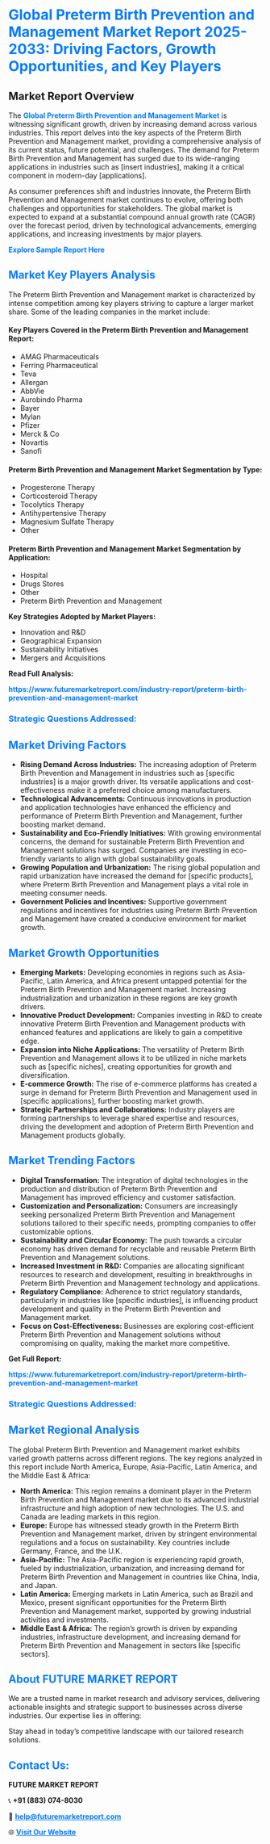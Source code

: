 <h1 style="color: #007BFF;">Global Preterm Birth Prevention and Management Market Report 2025-2033: Driving Factors, Growth Opportunities, and Key Players</h1>

<section id="overview">
<h2>Market Report Overview</h2>
<p>The <a href="https://www.futuremarketreport.com/industry-report/preterm-birth-prevention-and-management-market" style="color: #007BFF; text-decoration: none;"><strong>Global Preterm Birth Prevention and Management Market</strong></a> is witnessing significant growth, driven by increasing demand across various industries. This report delves into the key aspects of the Preterm Birth Prevention and Management market, providing a comprehensive analysis of its current status, future potential, and challenges. The demand for Preterm Birth Prevention and Management has surged due to its wide-ranging applications in industries such as [insert industries], making it a critical component in modern-day [applications].</p>
<p>As consumer preferences shift and industries innovate, the Preterm Birth Prevention and Management market continues to evolve, offering both challenges and opportunities for stakeholders. The global market is expected to expand at a substantial compound annual growth rate (CAGR) over the forecast period, driven by technological advancements, emerging applications, and increasing investments by major players.</p>
</section>

<section id="overview">
<p><a href="https://www.futuremarketreport.com/request-sample/reportId=127191" style="color: #007BFF; text-decoration: none;"><strong>Explore Sample Report Here</strong></a></p>
</section>

<section id="key-players">
<h2 style="color: #007BFF;">Market Key Players Analysis</h2>
<p>The Preterm Birth Prevention and Management market is characterized by intense competition among key players striving to capture a larger market share. Some of the leading companies in the market include:</p>
<h4>Key Players Covered in the Preterm Birth Prevention and Management Report:</h4>
<ul><li>AMAG Pharmaceuticals</li><li>Ferring Pharmaceutical</li><li>Teva</li><li>Allergan</li><li>AbbVie</li><li>Aurobindo Pharma</li><li>Bayer</li><li>Mylan</li><li>Pfizer</li><li>Merck &amp; Co</li><li>Novartis</li><li>Sanofi</li></ul>
<h4>Preterm Birth Prevention and Management Market Segmentation by Type:</h4>
<ul><li>Progesterone Therapy</li><li>Corticosteroid Therapy</li><li>Tocolytics Therapy</li><li>Antihypertensive Therapy</li><li>Magnesium Sulfate Therapy</li><li>Other</li></ul>

<h4>Preterm Birth Prevention and Management Market Segmentation by Application:</h4>
<ul><li>Hospital</li><li>Drugs Stores</li><li>Other</li><li>Preterm Birth Prevention and Management</li></ul>
<p><strong>Key Strategies Adopted by Market Players:</strong></p>
<ul>
<li>Innovation and R&D</li>
<li>Geographical Expansion</li>
<li>Sustainability Initiatives</li>
<li>Mergers and Acquisitions</li>
</ul>
</section>

<section>
<p><strong>Read Full Analysis: </strong></p><a href="https://www.futuremarketreport.com/industry-report/preterm-birth-prevention-and-management-market" style="color: #007BFF; text-decoration: none;"><strong>https://www.futuremarketreport.com/industry-report/preterm-birth-prevention-and-management-market</strong></a>
<h3 style="color: #007BFF;">Strategic Questions Addressed:</h3>
</section>

<section id="driving-factors">
<h2 style="color: #007BFF;">Market Driving Factors</h2>
<ul>
<li><strong>Rising Demand Across Industries:</strong> The increasing adoption of Preterm Birth Prevention and Management in industries such as [specific industries] is a major growth driver. Its versatile applications and cost-effectiveness make it a preferred choice among manufacturers.</li>
<li><strong>Technological Advancements:</strong> Continuous innovations in production and application technologies have enhanced the efficiency and performance of Preterm Birth Prevention and Management, further boosting market demand.</li>
<li><strong>Sustainability and Eco-Friendly Initiatives:</strong> With growing environmental concerns, the demand for sustainable Preterm Birth Prevention and Management solutions has surged. Companies are investing in eco-friendly variants to align with global sustainability goals.</li>
<li><strong>Growing Population and Urbanization:</strong> The rising global population and rapid urbanization have increased the demand for [specific products], where Preterm Birth Prevention and Management plays a vital role in meeting consumer needs.</li>
<li><strong>Government Policies and Incentives:</strong> Supportive government regulations and incentives for industries using Preterm Birth Prevention and Management have created a conducive environment for market growth.</li>
</ul>
</section>

<section id="growth-opportunities">
<h2 style="color: #007BFF;">Market Growth Opportunities</h2>
<ul>
<li><strong>Emerging Markets:</strong> Developing economies in regions such as Asia-Pacific, Latin America, and Africa present untapped potential for the Preterm Birth Prevention and Management market. Increasing industrialization and urbanization in these regions are key growth drivers.</li>
<li><strong>Innovative Product Development:</strong> Companies investing in R&D to create innovative Preterm Birth Prevention and Management products with enhanced features and applications are likely to gain a competitive edge.</li>
<li><strong>Expansion into Niche Applications:</strong> The versatility of Preterm Birth Prevention and Management allows it to be utilized in niche markets such as [specific niches], creating opportunities for growth and diversification.</li>
<li><strong>E-commerce Growth:</strong> The rise of e-commerce platforms has created a surge in demand for Preterm Birth Prevention and Management used in [specific applications], further boosting market growth.</li>
<li><strong>Strategic Partnerships and Collaborations:</strong> Industry players are forming partnerships to leverage shared expertise and resources, driving the development and adoption of Preterm Birth Prevention and Management products globally.</li>
</ul>
</section>

<section id="trending-factors">
<h2 style="color: #007BFF;">Market Trending Factors</h2>
<ul>
<li><strong>Digital Transformation:</strong> The integration of digital technologies in the production and distribution of Preterm Birth Prevention and Management has improved efficiency and customer satisfaction.</li>
<li><strong>Customization and Personalization:</strong> Consumers are increasingly seeking personalized Preterm Birth Prevention and Management solutions tailored to their specific needs, prompting companies to offer customizable options.</li>
<li><strong>Sustainability and Circular Economy:</strong> The push towards a circular economy has driven demand for recyclable and reusable Preterm Birth Prevention and Management solutions.</li>
<li><strong>Increased Investment in R&D:</strong> Companies are allocating significant resources to research and development, resulting in breakthroughs in Preterm Birth Prevention and Management technology and applications.</li>
<li><strong>Regulatory Compliance:</strong> Adherence to strict regulatory standards, particularly in industries like [specific industries], is influencing product development and quality in the Preterm Birth Prevention and Management market.</li>
<li><strong>Focus on Cost-Effectiveness:</strong> Businesses are exploring cost-efficient Preterm Birth Prevention and Management solutions without compromising on quality, making the market more competitive.</li>
</ul>
</section>

<section>
<p><strong>Get Full Report: </strong></p><a href="https://www.futuremarketreport.com/industry-report/preterm-birth-prevention-and-management-market" style="color: #007BFF; text-decoration: none;"><strong>https://www.futuremarketreport.com/industry-report/preterm-birth-prevention-and-management-market</strong></a>
<h3 style="color: #007BFF;">Strategic Questions Addressed:</h3>
</section>


<section id="regional-analysis">
<h2 style="color: #007BFF;">Market Regional Analysis</h2>
<p>The global Preterm Birth Prevention and Management market exhibits varied growth patterns across different regions. The key regions analyzed in this report include North America, Europe, Asia-Pacific, Latin America, and the Middle East & Africa:</p>
<ul>
<li><strong>North America:</strong> This region remains a dominant player in the Preterm Birth Prevention and Management market due to its advanced industrial infrastructure and high adoption of new technologies. The U.S. and Canada are leading markets in this region.</li>
<li><strong>Europe:</strong> Europe has witnessed steady growth in the Preterm Birth Prevention and Management market, driven by stringent environmental regulations and a focus on sustainability. Key countries include Germany, France, and the U.K.</li>
<li><strong>Asia-Pacific:</strong> The Asia-Pacific region is experiencing rapid growth, fueled by industrialization, urbanization, and increasing demand for Preterm Birth Prevention and Management in countries like China, India, and Japan.</li>
<li><strong>Latin America:</strong> Emerging markets in Latin America, such as Brazil and Mexico, present significant opportunities for the Preterm Birth Prevention and Management market, supported by growing industrial activities and investments.</li>
<li><strong>Middle East & Africa:</strong> The region’s growth is driven by expanding industries, infrastructure development, and increasing demand for Preterm Birth Prevention and Management in sectors like [specific sectors].</li>
</ul>
</section>

<footer>
<h2 style="color: #007BFF;">About FUTURE MARKET REPORT</h2>
<p>We are a trusted name in market research and advisory services, delivering actionable insights and strategic support to businesses across diverse industries. Our expertise lies in offering:</p>

<p>Stay ahead in today’s competitive landscape with our tailored research solutions.</p>

<h2 style="color: #007BFF;">Contact Us:</h2>
<p><strong>FUTURE MARKET REPORT</strong></p>
<p>📞 <strong>+91 (883) 074-8030</strong></p>
<p>📧 <strong><a href="mailto:help@futuremarketreport.com" style="color: #007BFF;">help@futuremarketreport.com</a></strong></p>
<p>🌐 <strong><a href="https://www.futuremarketreport.com/" style="color: #007BFF;">Visit Our Website</a></strong></p>
</footer>
